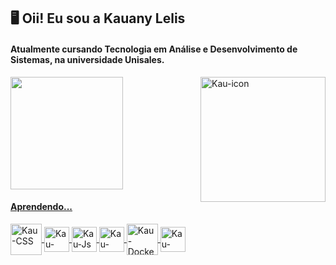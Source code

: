 <h2> 🖥 Oii! Eu sou a Kauany Lelis </h2>
<h4> Atualmente cursando Tecnologia em Análise e Desenvolvimento de Sistemas, na universidade Unisales. </h4>

<div>
  <a href="https://beacons.ai/KauLelis">
  <img height="180em" src="https://github-readme-stats.vercel.app/api?username=KauLelis&show_icons=true&theme=nord&include_all_commits=true&count_private=true"/>
  <img align="right" alt="Kau-icon" heigth="250" width="200" src="https://cdn.discordapp.com/attachments/806574611084345355/1217709076222443570/download20240304002055_1.png?ex=660502f3&is=65f28df3&hm=eef875285b7fbee3502bda5be2c06f0e14ddd0057148d86964b1392613e92c21&">
</div>
    
<div>
  <h4> Aprendendo... </h4>

  <img align="center" alt="Kau-CSS" height="50" width="50" src="https://cdn.discordapp.com/attachments/806574611084345355/1217711267809202277/image.png?ex=660504fe&is=65f28ffe&hm=522a9a66e707a14c752ec29936f666917c8e183c0caa134343db693a8a6676da&">  
  
  <img align="center" alt="Kau-HTML" height="40" width="40" src="https://cdn.discordapp.com/attachments/806574611084345355/1217710877789130832/image.png?ex=660504a1&is=65f28fa1&hm=2d222cdd227a89d5c6f0a959690790e464099ab5750869ab1d7537d8c82c5965&">
  
  <img align="center" alt="Kau-Js" height="40" width="40" src="https://cdn.discordapp.com/attachments/806574611084345355/1217711500643532811/image.png?ex=66050535&is=65f29035&hm=dd387528e439a302a40049f7b457d7807364bd9e15def7b87c3e5fd090ab1ceb&">
  
  <img align="center" alt="Kau-Java" height="40" width="40" src="https://cdn.discordapp.com/attachments/806574611084345355/1217711636157038592/image.png?ex=66050556&is=65f29056&hm=50b422ff83f510e3b3aad351d72eb409da3198bac08c2835ffaa498f558d61a6&">
  
  <img align="center" alt="Kau-Docker" height="50" width="50" src="https://cdn.discordapp.com/attachments/806574611084345355/1217711749348851743/image.png?ex=66050571&is=65f29071&hm=e2fc2484c9823075ab8402140640aa281e38757a6031b2abe985ce493061a1be&">

  <img align="center" alt="Kau-Figma" height="40" width="40" src="https://cdn.discordapp.com/attachments/806574611084345355/1217717223083475025/image.png?ex=66050a8a&is=65f2958a&hm=7750698b458845b3387c269ee64ae3794aec927663178de00abb90e66be7fc4f&">
  
</div>
